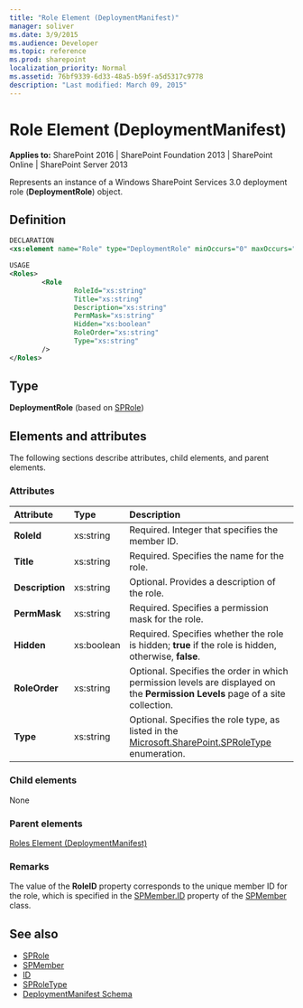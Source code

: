 ```yaml
---
title: "Role Element (DeploymentManifest)"
manager: soliver
ms.date: 3/9/2015
ms.audience: Developer
ms.topic: reference
ms.prod: sharepoint
localization_priority: Normal
ms.assetid: 76bf9339-6d33-48a5-b59f-a5d5317c9778
description: "Last modified: March 09, 2015"
---
```


# Role Element (DeploymentManifest)

**Applies to:** SharePoint 2016 | SharePoint Foundation 2013 | SharePoint Online | SharePoint Server 2013 
  
Represents an instance of a Windows SharePoint Services 3.0 deployment role (**DeploymentRole**) object.

## Definition

```XML
DECLARATION
<xs:element name="Role" type="DeploymentRole" minOccurs="0" maxOccurs="unbounded" />

USAGE
<Roles>
        <Role
                RoleId="xs:string"
                Title="xs:string"
                Description="xs:string"
                PermMask="xs:string"
                Hidden="xs:boolean"
                RoleOrder="xs:string"
                Type="xs:string"
        />
</Roles>

```

## Type

**DeploymentRole** (based on [SPRole](https://msdn.microsoft.com/library/Microsoft.SharePoint.SPRole.aspx)) 
  
## Elements and attributes

The following sections describe attributes, child elements, and parent elements.

### Attributes

|**Attribute**|**Type**|**Description**|
|:-----|:-----|:-----|
|**RoleId** <br/> |xs:string  <br/> |Required. Integer that specifies the member ID.  <br/> |
|**Title** <br/> |xs:string  <br/> |Required. Specifies the name for the role.  <br/> |
|**Description** <br/> |xs:string  <br/> |Optional. Provides a description of the role.  <br/> |
|**PermMask** <br/> |xs:string  <br/> |Required. Specifies a permission mask for the role.  <br/> |
|**Hidden** <br/> |xs:boolean  <br/> |Required. Specifies whether the role is hidden; **true** if the role is hidden, otherwise, **false**.  <br/> |
|**RoleOrder** <br/> |xs:string  <br/> |Optional. Specifies the order in which permission levels are displayed on the **Permission Levels** page of a site collection.  <br/> |
|**Type** <br/> |xs:string  <br/> |Optional. Specifies the role type, as listed in the [Microsoft.SharePoint.SPRoleType](https://msdn.microsoft.com/library/Microsoft.SharePoint.SPRoleType.aspx) enumeration.  <br/> |
   
### Child elements

None
   
### Parent elements

[Roles Element (DeploymentManifest)](roles-element-deploymentmanifest.md)
   
### Remarks

The value of the **RoleID** property corresponds to the unique member ID for the role, which is specified in the [SPMember.ID](https://msdn.microsoft.com/library/Microsoft.SharePoint.SPMember.ID.aspx) property of the [SPMember](https://msdn.microsoft.com/library/Microsoft.SharePoint.SPMember.aspx) class. 
  
## See also

- [SPRole](https://msdn.microsoft.com/library/Microsoft.SharePoint.SPRole.aspx)
- [SPMember](https://msdn.microsoft.com/library/Microsoft.SharePoint.SPMember.aspx)
- [ID](https://msdn.microsoft.com/library/Microsoft.SharePoint.SPMember.ID.aspx)
- [SPRoleType](https://msdn.microsoft.com/library/Microsoft.SharePoint.SPRoleType.aspx)
- [DeploymentManifest Schema](deploymentmanifest-schema.md)


